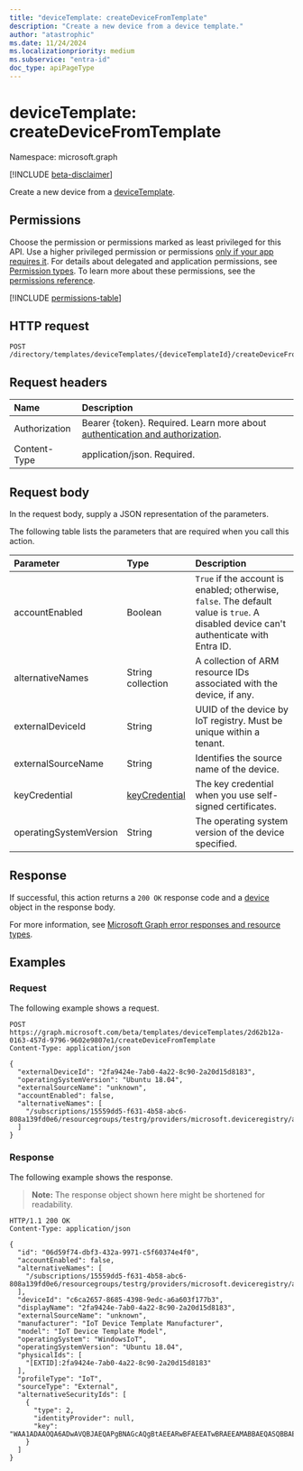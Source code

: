 ```yaml
---
title: "deviceTemplate: createDeviceFromTemplate"
description: "Create a new device from a device template."
author: "atastrophic"
ms.date: 11/24/2024
ms.localizationpriority: medium
ms.subservice: "entra-id"
doc_type: apiPageType
---
```


# deviceTemplate: createDeviceFromTemplate

Namespace: microsoft.graph

[!INCLUDE [beta-disclaimer](../../includes/beta-disclaimer.md)]

Create a new device from a [deviceTemplate](../resources/devicetemplate.md).

## Permissions

Choose the permission or permissions marked as least privileged for this API. Use a higher privileged permission or permissions [only if your app requires it](/graph/permissions-overview#best-practices-for-using-microsoft-graph-permissions). For details about delegated and application permissions, see [Permission types](/graph/permissions-overview#permission-types). To learn more about these permissions, see the [permissions reference](/graph/permissions-reference).

<!-- {
  "blockType": "permissions",
  "name": "devicetemplate-createdevicefromtemplate-permissions"
}
-->
[!INCLUDE [permissions-table](../includes/permissions/devicetemplate-createdevicefromtemplate-permissions.md)]

## HTTP request

<!-- {
  "blockType": "ignored"
}
-->
``` http
POST /directory/templates/deviceTemplates/{deviceTemplateId}/createDeviceFromTemplate
```

## Request headers

|Name|Description|
|:---|:---|
|Authorization|Bearer {token}. Required. Learn more about [authentication and authorization](/graph/auth/auth-concepts).|
|Content-Type|application/json. Required.|

## Request body

In the request body, supply a JSON representation of the parameters.

The following table lists the parameters that are required when you call this action.

|Parameter|Type|Description|
|:---|:---|:---|
| accountEnabled       | Boolean                             | `True` if the account is enabled; otherwise, `false`. The default value is `true`. A disabled device can't authenticate with Entra ID. |
| alternativeNames     | String collection                   | A collection of ARM resource IDs associated with the device, if any. |
| externalDeviceId     | String                              | UUID of the device by IoT registry. Must be unique within a tenant. |
| externalSourceName   | String                              | Identifies the source name of the device. |
| keyCredential        | [keyCredential](../resources/keycredential.md) | The key credential when you use self-signed certificates. |
| operatingSystemVersion | String                              | The operating system version of the device specified. |

## Response

If successful, this action returns a `200 OK` response code and a [device](../resources/device.md) object in the response body.

For more information, see [Microsoft Graph error responses and resource types](/graph/errors).

## Examples

### Request

The following example shows a request.
<!-- {
  "blockType": "request",
  "name": "devicetemplatethis.createdevicefromtemplate"
}
-->
``` http
POST https://graph.microsoft.com/beta/templates/deviceTemplates/2d62b12a-0163-457d-9796-9602e9807e1/createDeviceFromTemplate
Content-Type: application/json

{
  "externalDeviceId": "2fa9424e-7ab0-4a22-8c90-2a20d15d8183",
  "operatingSystemVersion": "Ubuntu 18.04",
  "externalSourceName": "unknown",
  "accountEnabled": false,
  "alternativeNames": [
    "/subscriptions/15559dd5-f631-4b58-abc6-808a139fd0e6/resourcegroups/testrg/providers/microsoft.deviceregistry/assets/asset1"
  ]
}
```

### Response

The following example shows the response.
>**Note:** The response object shown here might be shortened for readability.
<!-- {
  "blockType": "response",
  "truncated": true,
  "@odata.type": "microsoft.graph.device"
}
-->
``` http
HTTP/1.1 200 OK
Content-Type: application/json

{
  "id": "06d59f74-dbf3-432a-9971-c5f60374e4f0",
  "accountEnabled": false,
  "alternativeNames": [
    "/subscriptions/15559dd5-f631-4b58-abc6-808a139fd0e6/resourcegroups/testrg/providers/microsoft.deviceregistry/assets/asset1"
  ],
  "deviceId": "c6ca2657-8685-4398-9edc-a6a603f177b3",
  "displayName": "2fa9424e-7ab0-4a22-8c90-2a20d15d8183",
  "externalSourceName": "unknown",
  "manufacturer": "IoT Device Template Manufacturer",
  "model": "IoT Device Template Model",
  "operatingSystem": "WindowsIoT",
  "operatingSystemVersion": "Ubuntu 18.04",
  "physicalIds": [
    "[EXTID]:2fa9424e-7ab0-4a22-8c90-2a20d15d8183"
  ],
  "profileType": "IoT",
  "sourceType": "External",
  "alternativeSecurityIds": [
    {
      "type": 2,
      "identityProvider": null,
      "key": "WAA1ADAAOQA6ADwAVQBJAEQAPgBNAGcAQgBtAEEARwBFAEEATwBRAEEAMABBAEQASQBBAE4AQQBCAGwAQQBDADAAQQBOAHcAQgBoAEEARwBJAEEATQBBAEEAdABBAEQAUQBBAFkAUQBBAHkAQQBEAEkAQQBMAFEAQQA0AEEARwBNAEEATwBRAEEAdwBBAEMAMABBAE0AZwBCAGgAQQBEAEkAQQBNAEEAQgBrAEEARABFAEEATgBRAEIAawBBAEQAZwBBAE0AUQBBADQAQQBEAE0AQQA="
    }
  ]
}
```
